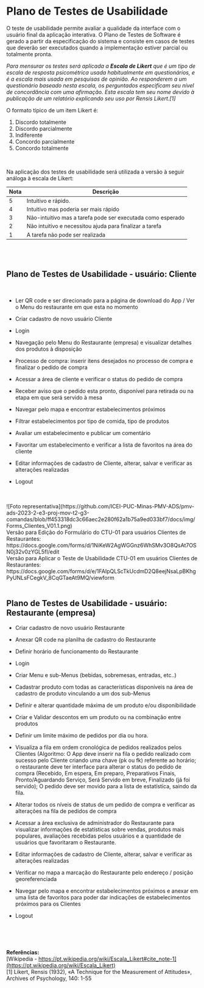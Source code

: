 # Plano de Testes de Usabilidade

O teste de usabilidade permite avaliar a qualidade da interface com o usuário final da aplicação interativa. O Plano de Testes de Software é gerado a partir da especificação do sistema e consiste em casos de testes que deverão ser executados quando a implementação estiver parcial ou totalmente pronta.

_Para mensurar os testes será aplicada a **Escala de Likert** que é um tipo de escala de resposta psicométrica usada habitualmente em questionários, e é a escala mais usada em pesquisas de opinião. Ao responderem a um questionário baseado nesta escala, os perguntados especificam seu nível de concordância com uma afirmação. Esta escala tem seu nome devido à publicação de um relatório explicando seu uso por Rensis Likert.[1]_

O formato típico de um item Likert é:

   1. Discordo totalmente
   2. Discordo parcialmente
   3. Indiferente
   4. Concordo parcialmente
   5. Concordo totalmente

<br>

Na aplicação dos testes de usabilidade será utilizada a versão à seguir análoga à escala de Likert:


| Nota      | Descrição                                                                                        |
|--------------------------------------------|--------------------------------------------------------------------------------------------------------------------------------------------------------------------------------------------------|
|  5  |   Intuitivo e rápido.                                                              |
|  4  |   Intuitivo mas poderia ser mais rápido                                            |
|  3  |   Não-intuitivo mas a tarefa pode ser executada como esperado                      |
|  2  |   Não intuitivo e necessitou ajuda para finalizar a tarefa                         |
|  1  |   A tarefa não pode ser realizada                                                  | 
 
<br>
<br>

## Plano de Testes de Usabilidade - usuário: Cliente


<br>

 - Ler QR code e ser direcionado para a página de download do App / Ver o Menu do restaurante em que esta no momento

 - Criar cadastro de novo usuário Cliente

 - Login

 - Navegação pelo Menu do Restaurante (empresa) e visualizar detalhes dos produtos à disposição

 - Processo de compra: inserir itens desejados no processo de compra e finalizar o pedido de compra

 - Acessar a área de cliente e verificar o status do pedido de compra

 - Receber aviso que o pedido esta pronto, disponível para retirada ou na etapa em que será servido à mesa

 - Navegar pelo mapa e encontrar estabelecimentos próximos

 - Filtrar estabelecimentos por tipo de comida, tipo de produtos

 - Avaliar um estabelecimento e publicar um comentário

 - Favoritar um estabelecimento e verificar a lista de favoritos na área do cliente

 - Editar informações de cadastro de Cliente, alterar, salvar e verificar as alterações realizadas

 - Logout

<br>
<br>
 ![Foto representativa](https://github.com/ICEI-PUC-Minas-PMV-ADS/pmv-ads-2023-2-e3-proj-mov-t2-g3-comandas/blob/ff453318dc3c66aec2e280f62a1b75a9ed033bf7/docs/img/Forms_Clientes_V01.1.png)
<br>
Versão para Edição do Formulário do CTU-01 para usuários Clientes de Restaurantes:
<br>https://docs.google.com/forms/d/1NiKeW2AgWGGnz6WhSMv3O8QsAt7OSN0j32v0zYGL5fI/edit
<br>
Versão para Aplicar o Teste de Usabilidade CTU-01 em usuários Clientes de Restaurantes:
<br>https://docs.google.com/forms/d/e/1FAIpQLScTkUcdmD2Q8eejNsaLpBKhgPyUNLsFCegkV_8CqGTaeAt9MQ/viewform
<br>
<br>

## Plano de Testes de Usabilidade - usuário: Restaurante (empresa)

 - Criar cadastro de novo usuário Restaurante

 - Anexar QR code na planilha de cadastro do Restaurante

 - Definir horário de funcionamento do Restaurante

 - Login

 - Criar Menu e sub-Menus (bebidas, sobremesas, entradas, etc..)

 - Cadastrar produto com todas as características disponíveis na área de cadastro de produto vinculando a um dos sub-Menus

 - Definir e alterar quantidade máxima de um produto e/ou disponibilidade

 - Criar e Validar descontos em um produto ou na combinação entre produtos

 - Definir um limite máximo de pedidos por dia ou hora.

 - Visualiza a fila em ordem cronológica de pedidos realizados pelos Clientes
(Algoritmo: O App deve inserir na fila o pedido realizado com sucesso pelo Cliente criando uma chave (pk ou fk) referente ao horário; o restaurante deve ter interface para alterar o status do pedido de compra (Recebido, Em espera, Em preparo, Preparativos Finais, Pronto/Aguardando Serviço, Será Servido em breve, Finalizado (já foi servido); O pedido deve ser movido para a lista de estatística, saindo da fila.

 - Alterar todos os níveis de status de um pedido de compra e verificar as alterações na fila de pedidos de compra

 - Acessar a área exclusiva de administrador do Restaurante para visualizar informações de estatísticas sobre vendas, produtos mais populares, avaliações recebidas pelos usuários e a quantidade de usuários que favoritaram o Restaurante.

 - Editar informações de cadastro de Cliente, alterar, salvar e verificar as alterações realizadas

 - Verificar no mapa a marcação do Restaurante pelo endereço / posição georeferenciada

 - Navegar pelo mapa e encontrar estabelecimentos próximos e anexar em uma lista de favoritos para poder dar indicações de estabelecimentos próximos para os Clientes

 - Logout




<br>
<br>
<br>




**Referências:**
<br> [Wikipedia - https://pt.wikipedia.org/wiki/Escala_Likert#cite_note-1](https://pt.wikipedia.org/wiki/Escala_Likert)
<br> [1] Likert, Rensis (1932), «A Technique for the Measurement of Attitudes», Archives of Psychology, 140: 1-55
